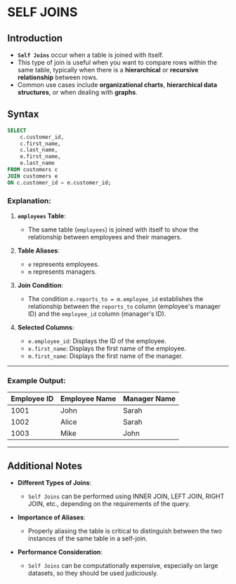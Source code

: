 # **SELF JOINS**

## Introduction

- **`Self Joins`** occur when a table is joined with itself. 
- This type of join is useful when you want to compare rows within the same table, typically when there is a **hierarchical** or **recursive relationship** between rows.
- Common use cases include **organizational charts**, **hierarchical data structures**, or when dealing with **graphs**.


## Syntax

```sql
SELECT 
    c.customer_id,
    c.first_name,
    c.last_name,
    e.first_name,
    e.last_name
FROM customers c
JOIN customers e 
ON c.customer_id = e.customer_id;
```
### Explanation:
1. **`employees` Table**:
   - The same table (`employees`) is joined with itself to show the relationship between employees and their managers.

2. **Table Aliases**:
   - `e` represents employees.
   - `m` represents managers.

3. **Join Condition**:
   - The condition `e.reports_to = m.employee_id` establishes the relationship between the `reports_to` column (employee's manager ID) and the `employee_id` column (manager's ID).

4. **Selected Columns**:
   - `e.employee_id`: Displays the ID of the employee.
   - `e.first_name`: Displays the first name of the employee.
   - `m.first_name`: Displays the first name of the manager.

---

### Example Output:

| Employee ID | Employee Name | Manager Name |
|-------------|---------------|--------------|
| 1001        | John          | Sarah        |
| 1002        | Alice         | Sarah        |
| 1003        | Mike          | John         |

---

## Additional Notes

- **Different Types of Joins**:
  - `Self Joins` can be performed using INNER JOIN, LEFT JOIN, RIGHT JOIN, etc., depending on the requirements of the query.
  
- **Importance of Aliases**:
  - Properly aliasing the table is critical to distinguish between the two instances of the same table in a self-join.

- **Performance Consideration**:
  - `Self Joins` can be computationally expensive, especially on large datasets, so they should be used judiciously.

